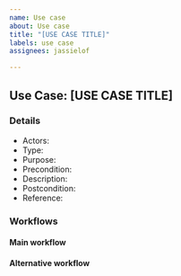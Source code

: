 ```yaml
---
name: Use case
about: Use case
title: "[USE CASE TITLE]"
labels: use case
assignees: jassielof

---
```


## Use Case: [USE CASE TITLE]

### Details

- Actors:
- Type:
- Purpose:
- Precondition:
- Description:
- Postcondition:
- Reference:

### Workflows

#### Main workflow

#### Alternative workflow
